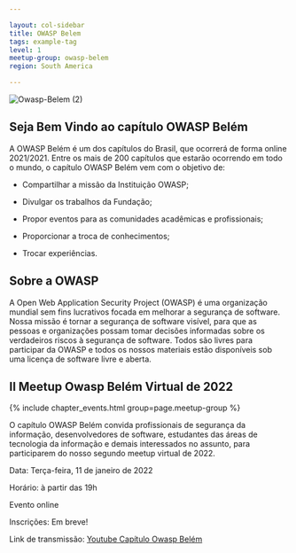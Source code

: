 ```yaml
---

layout: col-sidebar
title: OWASP Belem
tags: example-tag
level: 1
meetup-group: owasp-belem
region: South America

---
```

![Owasp-Belem (2)](https://user-images.githubusercontent.com/16158526/117233453-897c0380-adf9-11eb-9532-be5cc93f5085.png)


## Seja Bem Vindo ao capítulo OWASP Belém

A OWASP Belém é um dos capítulos do Brasil, que ocorrerá de forma online 2021/2021. Entre os mais de 200 capítulos que estarão ocorrendo em todo o mundo, o capítulo OWASP Belém vem com o objetivo de:


- Compartilhar a missão da Instituição OWASP;

- Divulgar os trabalhos da Fundação;

- Propor eventos para as comunidades acadêmicas e profissionais;

- Proporcionar a troca de conhecimentos;

- Trocar experiências. 

## Sobre a OWASP

A Open Web Application Security Project (OWASP) é uma organização mundial sem fins lucrativos focada em melhorar a segurança de software. Nossa missão é tornar a segurança de software visível, para que as pessoas e organizações possam tomar decisões informadas sobre os verdadeiros riscos à segurança de software. Todos são livres para participar da OWASP e todos os nossos materiais estão disponíveis sob uma licença de software livre e aberta.


## II Meetup Owasp Belém  Virtual de 2022

{% include chapter_events.html group=page.meetup-group %}

O capítulo OWASP Belém convida profissionais de segurança da informação, desenvolvedores de software, estudantes das áreas de tecnologia da informação e demais interessados no assunto, para participarem do nosso segundo meetup virtual de 2022.

Data: Terça-feira, 11 de janeiro de 2022

Horário: à partir das 19h

Evento online

Inscrições: Em breve!

Link de transmissão: [Youtube Capítulo Owasp Belém](bit.ly/owasp_belem)
